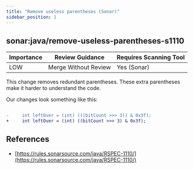 ```yaml
---
title: "Remove useless parentheses (Sonar)"
sidebar_position: 1
---
```


## sonar:java/remove-useless-parentheses-s1110 

| Importance  | Review Guidance      | Requires Scanning Tool |
|-------------|----------------------|------------------------|
| LOW | Merge Without Review | Yes (Sonar)     |

This change removes redundant parentheses. These extra parentheses make it harder to understand the code.

Our changes look something like this:

```diff

-     int leftOver = (int) (((bitCount >>> 3)) & 0x3f);
+     int leftOver = (int) ((bitCount >>> 3) & 0x3f);

```


## References
 * [https://rules.sonarsource.com/java/RSPEC-1110/](https://rules.sonarsource.com/java/RSPEC-1110/)

